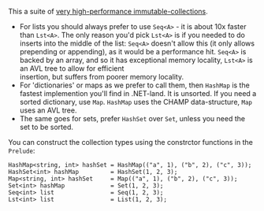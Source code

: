 This a suite of [very high-performance immutable-collections](https://github.com/louthy/language-ext/blob/main/Performance.md).

* For lists you should always prefer to use `Seq<A>` - it is about 10x faster than `Lst<A>`.  The only reason you'd pick 
  `Lst<A>` is if you needed to do inserts into the middle of the list: `Seq<A>` doesn't allow this (it only allows prepending or 
  appending), as it would be a performance hit.
  `Seq<A>` is backed by an array, and so it has exceptional memory locality, `Lst<A>` is an AVL tree to allow for efficient  
  insertion, but suffers from poorer memory locality.
* For 'dictionaries' or maps as we prefer to call them, then `HashMap` is the fastest implemention you'll find in .NET-land.  It is 
  unsorted.  If you need a sorted dictionary, use `Map`.  `HashMap` uses the CHAMP data-structure, `Map` uses an AVL tree.
* The same goes for sets, prefer `HashSet` over `Set`, unless you need the set to be sorted.

You can construct the collection types using the constrctor functions in the `Prelude`:

    HashMap<string, int> hashSet = HashMap(("a", 1), ("b", 2), ("c", 3));
    HashSet<int> hashMap         = HashSet(1, 2, 3);
    Map<string, int> hashSet     = Map(("a", 1), ("b", 2), ("c", 3));
    Set<int> hashMap             = Set(1, 2, 3);
    Seq<int> list                = Seq(1, 2, 3);
    Lst<int> list                = List(1, 2, 3);
